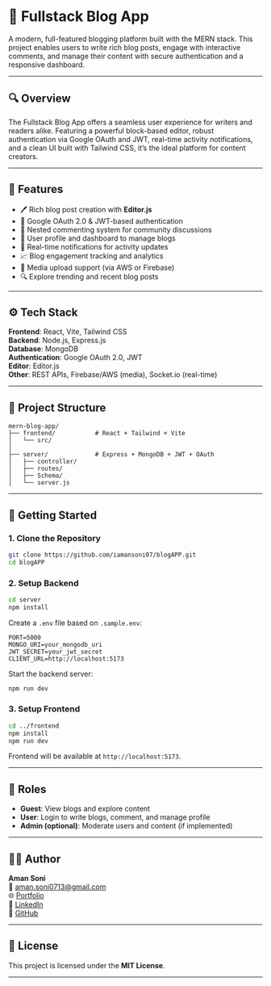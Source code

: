 
# 📝 Fullstack Blog App

A modern, full-featured blogging platform built with the MERN stack. This project enables users to write rich blog posts, engage with interactive comments, and manage their content with secure authentication and a responsive dashboard.

---

## 🔍 Overview

The Fullstack Blog App offers a seamless user experience for writers and readers alike. Featuring a powerful block-based editor, robust authentication via Google OAuth and JWT, real-time activity notifications, and a clean UI built with Tailwind CSS, it’s the ideal platform for content creators.

---

## 🌟 Features

- 🖊️ Rich blog post creation with **Editor.js**
- 🔐 Google OAuth 2.0 & JWT-based authentication
- 💬 Nested commenting system for community discussions
- 👤 User profile and dashboard to manage blogs
- 🧠 Real-time notifications for activity updates
- 📈 Blog engagement tracking and analytics
- 📂 Media upload support (via AWS or Firebase)
- 🔍 Explore trending and recent blog posts

---

## ⚙️ Tech Stack

**Frontend**: React, Vite, Tailwind CSS  
**Backend**: Node.js, Express.js  
**Database**: MongoDB  
**Authentication**: Google OAuth 2.0, JWT  
**Editor**: Editor.js  
**Other**: REST APIs, Firebase/AWS (media), Socket.io (real-time)

---

## 📁 Project Structure

```
mern-blog-app/
├── frontend/           # React + Tailwind + Vite
│   └── src/
│
├── server/             # Express + MongoDB + JWT + OAuth
│   ├── controller/
│   ├── routes/
│   ├── Schema/
│   └── server.js
```

---

## 🚀 Getting Started

### 1. Clone the Repository

```bash
git clone https://github.com/iamansoni07/blogAPP.git
cd blogAPP
```

### 2. Setup Backend

```bash
cd server
npm install
```

Create a `.env` file based on `.sample.env`:

```env
PORT=5000
MONGO_URI=your_mongodb_uri
JWT_SECRET=your_jwt_secret
CLIENT_URL=http://localhost:5173
```

Start the backend server:

```bash
npm run dev
```

### 3. Setup Frontend

```bash
cd ../frontend
npm install
npm run dev
```

Frontend will be available at `http://localhost:5173`.

---

## 🧪 Roles

- **Guest**: View blogs and explore content
- **User**: Login to write blogs, comment, and manage profile
- **Admin (optional)**: Moderate users and content (if implemented)

---

## 👨‍💻 Author

**Aman Soni**  
📧 [aman.soni0713@gmail.com](mailto:aman.soni0713@gmail.com)  
🌐 [Portfolio](https://amansonidev.netlify.app)  
💼 [LinkedIn](https://www.linkedin.com/in/amansoni0713/)  
🐙 [GitHub](https://github.com/iamansoni07)

---

## 📄 License

This project is licensed under the **MIT License**.

---
